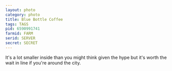 ```yaml
---
layout: photo
category: photo
title: Blue Bottle Coffee
tags: TAGS
pid: 6590991741
farmid: FARM
serid: SERVER
secret: SECRET
---
```


It's a lot smaller inside than you might think given the hype but it's worth the wait in line if you're around the city.

